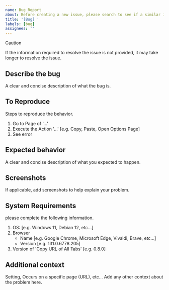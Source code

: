 ```yaml
---
name: Bug Report
about: Before creating a new issue, please search to see if a similar issue already exists.
title: '[Bug] '
labels: [bug]
assignees: ''
---
```


> [!CAUTION]
> If the information required to resolve the issue is not provided, it may take longer to resolve the issue.

## Describe the bug

A clear and concise description of what the bug is.

## To Reproduce

Steps to reproduce the behavior.

1. Go to Page of '...'
2. Execute the Action '...' [e.g. Copy, Paste, Open Options Page]
3. See error

## Expected behavior

A clear and concise description of what you expected to happen.

## Screenshots

If applicable, add screenshots to help explain your problem.

## System Requirements

please complete the following information.

 1. OS: [e.g. Windows 11, Debian 12, etc...]
 2. Browser
 	- Name [e.g. Google Chrome, Microsoft Edge, Vivaldi, Brave, etc...]
	- Version [e.g. 131.0.6778.205]
3. Version of 'Copy URL of All Tabs' [e.g. 0.8.0]

## Additional context

Setting, Occurs on a specific page (URL), etc... Add any other context about the problem here.